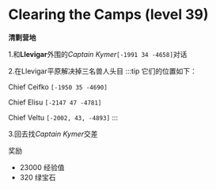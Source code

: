 # Clearing the Camps (level 39)
**清剿营地**

1.和**Llevigar**外围的*Captain Kymer*`[-1991 34 -4658]`对话

2.在Llevigar平原解决掉三名兽人头目
:::tip
它们的位置如下：

Chief Ceifko `[-1950 35 -4690]`

Chief Elisu `[-2147 47 -4781]`

Chief Veltu `[-2002, 43, -4893]`
:::

3.回去找*Captain Kymer*交差

奖励

+ 23000 经验值
+ 320 绿宝石